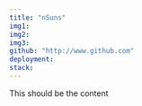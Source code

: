 ```yaml
---
title: "nSuns"
img1:
img2:
img3:
github: "http://www.github.com"
deployment:
stack:
---
```


This should be the content
